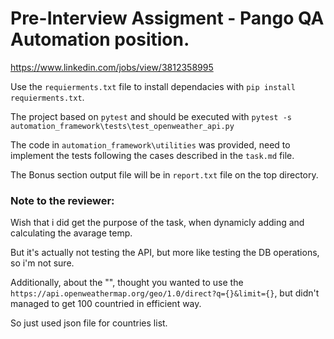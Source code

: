 # Pre-Interview Assigment - Pango QA Automation position.

https://www.linkedin.com/jobs/view/3812358995

Use the `requierments.txt` file to install dependacies with `pip install requierments.txt`.

The project based on `pytest` and should be executed with `pytest -s automation_framework\tests\test_openweather_api.py`

The code in `automation_framework\utilities` was provided, need to implement the tests following the cases described in the `task.md` file.

The Bonus section output file will be in `report.txt` file on the top directory.

### Note to the reviewer:

Wish that i did get the purpose of the task, when dynamicly adding and calculating the avarage temp.

But it's actually not testing the API, but more like testing the DB operations, so i'm not sure.

Additionally, about the "", thought you wanted to use the `https://api.openweathermap.org/geo/1.0/direct?q={}&limit={}`, but didn't managed to get 100 countried in efficient way.

So just used json file for countries list.